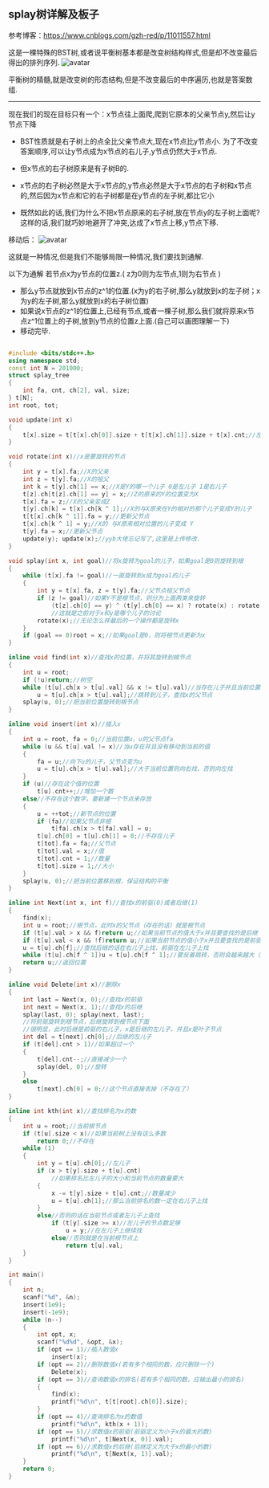 ## splay树详解及板子

参考博客：https://www.cnblogs.com/gzh-red/p/11011557.html

这是一棵特殊的BST树,或者说平衡树基本都是改变树结构样式,但是却不改变最后得出的排列序列.
![avatar](http://img.blog.csdn.net/20170825215240167?watermark/2/text/aHR0cDovL2Jsb2cuY3Nkbi5uZXQvcXFfMzA5NzQzNjk=/font/5a6L5L2T/fontsize/400/fill/I0JBQkFCMA==/dissolve/70/gravity/SouthEast)

平衡树的精髓,就是改变树的形态结构,但是不改变最后的中序遍历,也就是答案数组.

------------

现在我们的现在目标只有一个：x节点往上面爬,爬到它原本的父亲节点y,然后让y节点下降

* BST性质就是右子树上的点全比父亲节点大,现在x节点比y节点小. 为了不改变答案顺序,可以让y节点成为x节点的右儿子,y节点仍然大于x节点.

* 但x节点的右子树原来是有子树B的.

* x节点的右子树必然是大于x节点的,y节点必然是大于x节点的右子树和x节点的,然后因为x节点和它的右子树都是在y节点的左子树,都比它小

* 既然如此的话,我们为什么不把x节点原来的右子树,放在节点y的左子树上面呢?这样的话,我们就巧妙地避开了冲突,达成了x节点上移,y节点下移.

移动后：
![avatar](http://img.blog.csdn.net/20170825215730979?watermark/2/text/aHR0cDovL2Jsb2cuY3Nkbi5uZXQvcXFfMzA5NzQzNjk=/font/5a6L5L2T/fontsize/400/fill/I0JBQkFCMA==/dissolve/70/gravity/SouthEast)

这就是一种情况,但是我们不能够局限一种情况,我们要找到通解.

以下为通解
若节点x为y节点的位置z.( z为0则为左节点,1则为右节点 )
* 那么y节点就放到x节点的z^1的位置.(x为y的右子树,那么y就放到x的左子树；x为y的左子树,那么y就放到x的右子树位置)
* 如果说x节点的z^1的位置上,已经有节点,或者一棵子树,那么我们就将原来x节点z^1位置上的子树,放到y节点的位置z上面.(自己可以画图理解一下)
* 移动完毕.



```cpp

#include <bits/stdc++.h>
using namespace std;
const int N = 201000;
struct splay_tree
{
	int fa, cnt, ch[2], val, size;
} t[N];
int root, tot;

void update(int x)
{
	t[x].size = t[t[x].ch[0]].size + t[t[x].ch[1]].size + t[x].cnt;//左子树+右子树+本身多少个,cnt记录重复个数.
}

void rotate(int x)//x是要旋转的节点
{
	int y = t[x].fa;//X的父亲
	int z = t[y].fa;//X的祖父
	int k = t[y].ch[1] == x;//X是Y的哪一个儿子 0是左儿子 1是右儿子
	t[z].ch[t[z].ch[1] == y] = x;//Z的原来的Y的位置变为X
	t[x].fa = z;//X的父亲变成Z
	t[y].ch[k] = t[x].ch[k ^ 1];//X的与X原来在Y的相对的那个儿子变成Y的儿子
	t[t[x].ch[k ^ 1]].fa = y;//更新父节点
	t[x].ch[k ^ 1] = y;//X的 与X原来相对位置的儿子变成 Y
	t[y].fa = x;//更新父节点
	update(y); update(x);//yyb大佬忘记写了,这里是上传修改.
}

void splay(int x, int goal)//将x旋转为goal的儿子，如果goal是0则旋转到根
{
	while (t[x].fa != goal)//一直旋转到x成为goal的儿子
	{
		int y = t[x].fa, z = t[y].fa;//父节点祖父节点
		if (z != goal)//如果Y不是根节点，则分为上面两类来旋转
			(t[z].ch[0] == y) ^ (t[y].ch[0] == x) ? rotate(x) : rotate(y);//判断共线还是不共线
			//这就是之前对于x和y是哪个儿子的讨论
		rotate(x);//无论怎么样最后的一个操作都是旋转x
	}
	if (goal == 0)root = x;//如果goal是0，则将根节点更新为x
}

inline void find(int x)//查找x的位置，并将其旋转到根节点
{
	int u = root;
	if (!u)return;//树空
	while (t[u].ch[x > t[u].val] && x != t[u].val)//当存在儿子并且当前位置的值不等于x
		u = t[u].ch[x > t[u].val];//跳转到儿子，查找x的父节点
	splay(u, 0);//把当前位置旋转到根节点
}

inline void insert(int x)//插入x
{
	int u = root, fa = 0;//当前位置u，u的父节点fa
	while (u && t[u].val != x)//当u存在并且没有移动到当前的值
	{
		fa = u;//向下u的儿子，父节点变为u
		u = t[u].ch[x > t[u].val];//大于当前位置则向右找，否则向左找
	}
	if (u)//存在这个值的位置
		t[u].cnt++;//增加一个数
	else//不存在这个数字，要新建一个节点来存放
	{
		u = ++tot;//新节点的位置
		if (fa)//如果父节点非根
			t[fa].ch[x > t[fa].val] = u;
		t[u].ch[0] = t[u].ch[1] = 0;//不存在儿子
		t[tot].fa = fa;//父节点
		t[tot].val = x;//值
		t[tot].cnt = 1;//数量
		t[tot].size = 1;//大小
	}
	splay(u, 0);//把当前位置移到根，保证结构的平衡
}

inline int Next(int x, int f)//查找x的前驱(0)或者后继(1)
{
	find(x);
	int u = root;//根节点，此时x的父节点（存在的话）就是根节点
	if (t[u].val > x && f)return u;//如果当前节点的值大于x并且要查找的是后继
	if (t[u].val < x && !f)return u;//如果当前节点的值小于x并且要查找的是前驱
	u = t[u].ch[f];//查找后继的话在右儿子上找，前驱在左儿子上找
	while (t[u].ch[f ^ 1])u = t[u].ch[f ^ 1];//要反着跳转，否则会越来越大（越来越小）
	return u;//返回位置
}

inline void Delete(int x)//删除x
{
	int last = Next(x, 0);//查找x的前驱
	int next = Next(x, 1);//查找x的后继
	splay(last, 0); splay(next, last);
	//将前驱旋转到根节点，后继旋转到根节点下面
	//很明显，此时后继是前驱的右儿子，x是后继的左儿子，并且x是叶子节点
	int del = t[next].ch[0];//后继的左儿子
	if (t[del].cnt > 1)//如果超过一个
	{
		t[del].cnt--;//直接减少一个
		splay(del, 0);//旋转
	}
	else
		t[next].ch[0] = 0;//这个节点直接丢掉（不存在了）
}

inline int kth(int x)//查找排名为x的数
{
	int u = root;//当前根节点
	if (t[u].size < x)//如果当前树上没有这么多数
		return 0;//不存在
	while (1)
	{
		int y = t[u].ch[0];//左儿子
		if (x > t[y].size + t[u].cnt)
			//如果排名比左儿子的大小和当前节点的数量要大
		{
			x -= t[y].size + t[u].cnt;//数量减少
			u = t[u].ch[1];//那么当前排名的数一定在右儿子上找
		}
		else//否则的话在当前节点或者左儿子上查找
			if (t[y].size >= x)//左儿子的节点数足够
				u = y;//在左儿子上继续找
			else//否则就是在当前根节点上
				return t[u].val;
	}
}

int main()
{
	int n;
	scanf("%d", &n);
	insert(1e9);
	insert(-1e9);
	while (n--)
	{
		int opt, x;
		scanf("%d%d", &opt, &x);
		if (opt == 1)//插入数值x
			insert(x);
		if (opt == 2)//删除数值x(若有多个相同的数，应只删除一个)
			Delete(x);
		if (opt == 3)//查询数值x的排名(若有多个相同的数，应输出最小的排名)
		{
			find(x);
			printf("%d\n", t[t[root].ch[0]].size);
		}
		if (opt == 4)//查询排名为x的数值
			printf("%d\n", kth(x + 1));
		if (opt == 5)//求数值x的前驱(前驱定义为小于x的最大的数)
			printf("%d\n", t[Next(x, 0)].val);
		if (opt == 6)//求数值x的后继(后继定义为大于x的最小的数)
			printf("%d\n", t[Next(x, 1)].val);
	}
	return 0;
}

```